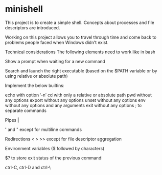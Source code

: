 # minishell

This project is to create a simple shell. Concepts about processes and file descriptors are introduced.

Working on this project allows you to travel through time and come back to problems people faced when Windows didn't exist.

Technical considerations
The following elements need to work like in bash

Show a prompt when waiting for a new command

Search and launch the right executable (based on the $PATH variable or by using relative or absolute path)

Implement the below builtins:

echo with option ’-n’
cd with only a relative or absolute path
pwd without any options
export without any options
unset without any options
env without any options and any arguments
exit without any options
; to separate commands

Pipes |

' and " except for multiline commands

Redirections < > >> except for file descriptor aggregation

Environment variables ($ followed by characters)

$? to store exit status of the previous command

ctrl-C, ctrl-D and ctrl-\

